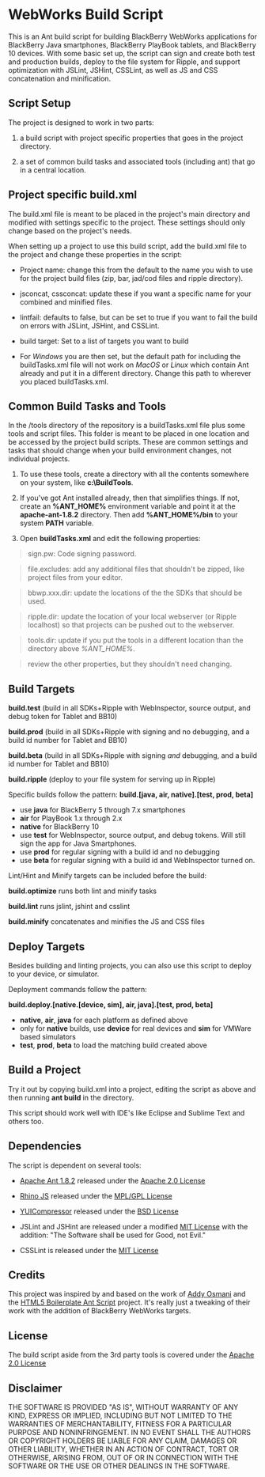 WebWorks Build Script
=====================

This is an Ant build script for building BlackBerry WebWorks applications for BlackBerry Java smartphones, BlackBerry PlayBook tablets, and BlackBerry 10 devices. With some basic set up, the script can sign and create both test and production builds, deploy to the file system for Ripple, and support optimization with JSLint, JSHint, CSSLint, as well as JS and CSS concatenation and minification.

## Script Setup

The project is designed to work in two parts: 

1. a build script with project specific properties that goes in the project directory.

2. a set of common build tasks and associated tools (including ant) that go in a central location.

## Project specific build.xml

The build.xml file is meant to be placed in the project's main directory and modified with settings specific to the project. These settings should only change based on the project's needs.

When setting up a project to use this build script, add the build.xml file to the project and change these properties in the script:

* Project name: change this from the default to the name you wish to use for the project build files (zip, bar, jad/cod files and ripple directory).

* jsconcat, cssconcat: update these if you want a specific name for your combined and minified files.

* lintfail: defaults to false, but can be set to true if you want to fail the build on errors with JSLint, JSHint, and CSSLint.

* build target: Set to a list of targets you want to build

* For _Windows_ you are then set, but the default path for including the buildTasks.xml file will not work on _MacOS_ or _Linux_ which contain Ant already and put it in a different directory. Change this path to wherever you placed buildTasks.xml.

## Common Build Tasks and Tools

In the /tools directory of the repository is a buildTasks.xml file plus some tools and script files. This folder is meant to be placed in one location and be accessed by the project build scripts. These are common settings and tasks that should change when your build environment changes, not individual projects.

1. To use these tools, create a directory with all the contents somewhere on your system, like __c:\BuildTools__. 

2. If you've got Ant installed already, then that simplifies things. If not, create an __%ANT_HOME%__ environment variable and point it at the __apache-ant-1.8.2__ directory. Then add __%ANT_HOME%/bin__ to your system __PATH__ variable.

3. Open __buildTasks.xml__ and edit the following properties:

> sign.pw: Code signing password.

> file.excludes: add any additional files that shouldn't be zipped, like project files from your editor.

> bbwp.xxx.dir: update the locations of the the SDKs that should be used.

> ripple.dir: update the location of your local webserver (or Ripple localhost) so that projects can be pushed out to the webserver.

> tools.dir: update if you put the tools in a different location than the directory above _%ANT_HOME%_.

> review the other properties, but they shouldn't need changing.

## Build Targets

__build.test__ (build in all SDKs+Ripple with WebInspector, source output, and debug token for Tablet and BB10)

__build.prod__ (build in all SDKs+Ripple with signing and no debugging, and a build id number for Tablet and BB10)

__build.beta__ (build in all SDKs+Ripple with signing _and_ debugging, and a build id number for Tablet and BB10)

__build.ripple__ (deploy to your file system for serving up in Ripple)

Specific builds follow the pattern:
__build.[java, air, native].[test, prod, beta]__

- use __java__ for BlackBerry 5 through 7.x smartphones
- __air__ for PlayBook 1.x through 2.x
- __native__ for BlackBerry 10
- use __test__ for WebInspector, source output, and debug tokens. Will still sign the app for Java Smartphones.
- use __prod__ for regular signing with a build id and no debugging
- use __beta__ for regular signing with a build id and WebInspector turned on.

Lint/Hint and Minify targets can be included before the build:

__build.optimize__ runs both lint and minify tasks

__build.lint__ runs jslint, jshint and csslint

__build.minify__ concatenates and minifies the JS and CSS files

## Deploy Targets

Besides building and linting projects, you can also use this script to deploy to your device, or simulator.

Deployment commands follow the pattern:

__build.deploy.[native.[device, sim], air, java].[test, prod, beta]__
- __native__, __air__, __java__ for each platform as defined above
- only for __native__ builds, use __device__ for real devices and __sim__ for VMWare based simulators
- __test__, __prod__, __beta__ to load the matching build created above

## Build a Project

Try it out by copying build.xml into a project, editing the script as above and then running __ant build__ in the directory.

This script should work well with IDE's like Eclipse and Sublime Text and others too.

## Dependencies

The script is dependent on several tools:

- [Apache Ant 1.8.2](http://ant.apache.org/) released under the [Apache 2.0 License](http://www.apache.org/licenses/LICENSE-2.0.html)

- [Rhino JS](http://www.mozilla.org/rhino/) released under the [MPL/GPL License](https://developer.mozilla.org/en/Rhino_License)

- [YUICompressor](http://developer.yahoo.com/yui/compressor/) released under the [BSD License](http://yuilibrary.com/license/)

- JSLint and JSHint are released under a modified [MIT License](http://www.opensource.org/licenses/MIT) with the addition: "The Software shall be used for Good, not Evil."

- CSSLint is released under the [MIT License](http://www.opensource.org/licenses/MIT)

## Credits

This project was inspired by and based on the work of [Addy Osmani](http://addyosmani.com/blog/client-side-build-process/) and the [HTML5 Boilerplate Ant Script](https://github.com/h5bp/ant-build-script) project. It's really just a tweaking of their work with the addition of BlackBerry WebWorks targets.

## License

The build script aside from the 3rd party tools is covered under the [Apache 2.0 License](http://www.apache.org/licenses/LICENSE-2.0.html)

## Disclaimer

THE SOFTWARE IS PROVIDED "AS IS", WITHOUT WARRANTY OF ANY KIND, EXPRESS OR IMPLIED, INCLUDING BUT NOT LIMITED TO THE WARRANTIES OF MERCHANTABILITY, FITNESS FOR A PARTICULAR PURPOSE AND NONINFRINGEMENT. IN NO EVENT SHALL THE AUTHORS OR COPYRIGHT HOLDERS BE LIABLE FOR ANY CLAIM, DAMAGES OR OTHER LIABILITY, WHETHER IN AN ACTION OF CONTRACT, TORT OR OTHERWISE, ARISING FROM, OUT OF OR IN CONNECTION WITH THE SOFTWARE OR THE USE OR OTHER DEALINGS IN THE SOFTWARE.